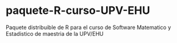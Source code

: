 # paquete-R-curso-UPV-EHU
Paquete distribuible de R para el curso de Software Matematico y Estadistico de maestria de la UPV/EHU
